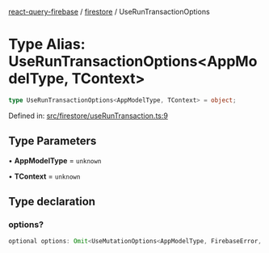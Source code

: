 [react-query-firebase](../../modules.md) / [firestore](../index.md) / UseRunTransactionOptions

# Type Alias: UseRunTransactionOptions\<AppModelType, TContext\>

```ts
type UseRunTransactionOptions<AppModelType, TContext> = object;
```

Defined in: [src/firestore/useRunTransaction.ts:9](https://github.com/vpishuk/react-query-firebase/blob/7fbf9b6c8d5aecd24bcbf362edabf19ee5b1c72c/src/firestore/useRunTransaction.ts#L9)

## Type Parameters

• **AppModelType** = `unknown`

• **TContext** = `unknown`

## Type declaration

### options?

```ts
optional options: Omit<UseMutationOptions<AppModelType, FirebaseError, UseRunTransactionValues, TContext>, "mutationFn">;
```
